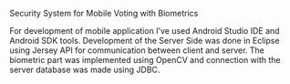 Security System for Mobile Voting with Biometrics

For development of mobile application I’ve used Android Studio IDE and Android SDK
tools. Development of the Server Side was done in Eclipse using Jersey API for communication between client and server.
The biometric part was implemented using OpenCV and connection with the server database was made using JDBC. 
